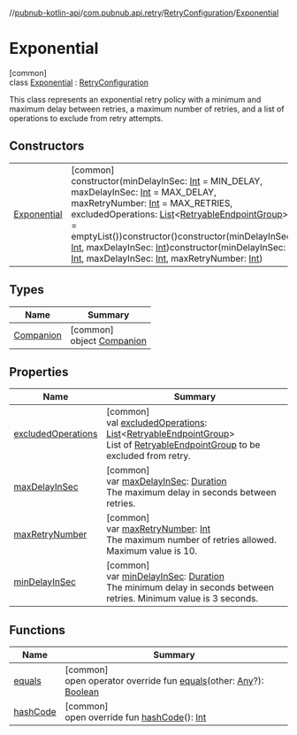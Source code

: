//[pubnub-kotlin-api](../../../../index.md)/[com.pubnub.api.retry](../../index.md)/[RetryConfiguration](../index.md)/[Exponential](index.md)

# Exponential

[common]\
class [Exponential](index.md) : [RetryConfiguration](../index.md)

This class represents an exponential retry policy with a minimum and maximum delay between retries, a maximum number of retries, and a list of operations to exclude from retry attempts.

## Constructors

| | |
|---|---|
| [Exponential](-exponential.md) | [common]<br>constructor(minDelayInSec: [Int](https://kotlinlang.org/api/latest/jvm/stdlib/kotlin/-int/index.html) = MIN_DELAY, maxDelayInSec: [Int](https://kotlinlang.org/api/latest/jvm/stdlib/kotlin/-int/index.html) = MAX_DELAY, maxRetryNumber: [Int](https://kotlinlang.org/api/latest/jvm/stdlib/kotlin/-int/index.html) = MAX_RETRIES, excludedOperations: [List](https://kotlinlang.org/api/latest/jvm/stdlib/kotlin.collections/-list/index.html)&lt;[RetryableEndpointGroup](../../-retryable-endpoint-group/index.md)&gt; = emptyList())constructor()constructor(minDelayInSec: [Int](https://kotlinlang.org/api/latest/jvm/stdlib/kotlin/-int/index.html), maxDelayInSec: [Int](https://kotlinlang.org/api/latest/jvm/stdlib/kotlin/-int/index.html))constructor(minDelayInSec: [Int](https://kotlinlang.org/api/latest/jvm/stdlib/kotlin/-int/index.html), maxDelayInSec: [Int](https://kotlinlang.org/api/latest/jvm/stdlib/kotlin/-int/index.html), maxRetryNumber: [Int](https://kotlinlang.org/api/latest/jvm/stdlib/kotlin/-int/index.html)) |

## Types

| Name | Summary |
|---|---|
| [Companion](-companion/index.md) | [common]<br>object [Companion](-companion/index.md) |

## Properties

| Name | Summary |
|---|---|
| [excludedOperations](excluded-operations.md) | [common]<br>val [excludedOperations](excluded-operations.md): [List](https://kotlinlang.org/api/latest/jvm/stdlib/kotlin.collections/-list/index.html)&lt;[RetryableEndpointGroup](../../-retryable-endpoint-group/index.md)&gt;<br>List of [RetryableEndpointGroup](../../-retryable-endpoint-group/index.md) to be excluded from retry. |
| [maxDelayInSec](max-delay-in-sec.md) | [common]<br>var [maxDelayInSec](max-delay-in-sec.md): [Duration](https://kotlinlang.org/api/latest/jvm/stdlib/kotlin.time/-duration/index.html)<br>The maximum delay in seconds between retries. |
| [maxRetryNumber](max-retry-number.md) | [common]<br>var [maxRetryNumber](max-retry-number.md): [Int](https://kotlinlang.org/api/latest/jvm/stdlib/kotlin/-int/index.html)<br>The maximum number of retries allowed. Maximum value is 10. |
| [minDelayInSec](min-delay-in-sec.md) | [common]<br>var [minDelayInSec](min-delay-in-sec.md): [Duration](https://kotlinlang.org/api/latest/jvm/stdlib/kotlin.time/-duration/index.html)<br>The minimum delay in seconds between retries. Minimum value is 3 seconds. |

## Functions

| Name | Summary |
|---|---|
| [equals](equals.md) | [common]<br>open operator override fun [equals](equals.md)(other: [Any](https://kotlinlang.org/api/latest/jvm/stdlib/kotlin/-any/index.html)?): [Boolean](https://kotlinlang.org/api/latest/jvm/stdlib/kotlin/-boolean/index.html) |
| [hashCode](hash-code.md) | [common]<br>open override fun [hashCode](hash-code.md)(): [Int](https://kotlinlang.org/api/latest/jvm/stdlib/kotlin/-int/index.html) |
